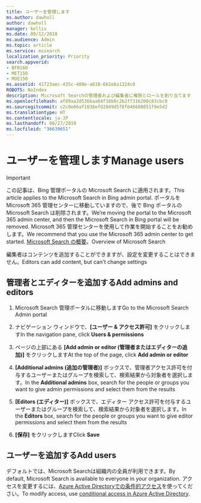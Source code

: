 ```yaml
---
title: ユーザーを管理します
ms.author: dawholl
author: dawholl
manager: kellis
ms.date: 09/12/2018
ms.audience: Admin
ms.topic: article
ms.service: mssearch
localization_priority: Priority
search.appverid:
- BFB160
- MET150
- MOE150
ms.assetid: 41723aec-435c-400e-a818-6b1e8a1324c0
ROBOTS: NoIndex
description: Microsoft Searchの管理者および編集者に権限とロールを割り当てます
ms.openlocfilehash: af89aa2d536baa64f16b0c2b2ff316200c83cbc0
ms.sourcegitcommit: c2c9e66af1038efd2849d578f846680851f9e5d2
ms.translationtype: HT
ms.contentlocale: ja-JP
ms.lasthandoff: 08/27/2019
ms.locfileid: "36639651"
---
```

# <a name="manage-users"></a><span data-ttu-id="b73e6-103">ユーザーを管理します</span><span class="sxs-lookup"><span data-stu-id="b73e6-103">Manage users</span></span>

> [!IMPORTANT]
> <span data-ttu-id="b73e6-104">この記事は、Bing 管理ポータルの Microsoft Search に適用されます。</span><span class="sxs-lookup"><span data-stu-id="b73e6-104">This article applies to the Microsoft Search in Bing admin portal.</span></span> <span data-ttu-id="b73e6-105">ポータルを Microsoft 365 管理センターに移動していますので、後で Bing ポータルの Microsoft Search は削除されます。</span><span class="sxs-lookup"><span data-stu-id="b73e6-105">We’re moving the portal to the Microsoft 365 admin center, and then the Microsoft Search in Bing portal will be removed.</span></span> <span data-ttu-id="b73e6-106">Microsoft 365 管理センターを使用して作業を開始することをお勧めします。</span><span class="sxs-lookup"><span data-stu-id="b73e6-106">We recommend that you use the Microsoft 365 admin center to get started.</span></span> <span data-ttu-id="b73e6-107">[Microsoft Search の概要](overview-microsoft-search.md)。</span><span class="sxs-lookup"><span data-stu-id="b73e6-107">Overview of Microsoft Search</span></span>
    
<span data-ttu-id="b73e6-108">編集者はコンテンツを追加することができますが、設定を変更することはできません。</span><span class="sxs-lookup"><span data-stu-id="b73e6-108">Editors can add content, but can't change settings</span></span>
  
## <a name="add-admins-and-editors"></a><span data-ttu-id="b73e6-109">管理者とエディターを追加する</span><span class="sxs-lookup"><span data-stu-id="b73e6-109">Add admins and editors</span></span>

1. <span data-ttu-id="b73e6-110">Microsoft Search 管理ポータルに移動します</span><span class="sxs-lookup"><span data-stu-id="b73e6-110">Go to the Microsoft Search Admin portal</span></span>
    
2. <span data-ttu-id="b73e6-111">ナビゲーション ウィンドウで、**[ユーザー &amp; アクセス許可]** をクリックします</span><span class="sxs-lookup"><span data-stu-id="b73e6-111">In the navigation pane, click **Users &amp; permissions**</span></span>
    
3. <span data-ttu-id="b73e6-112">ページの上部にある **[Add admin or editor (管理者またはエディターの追加)]** をクリックします</span><span class="sxs-lookup"><span data-stu-id="b73e6-112">At the top of the page, click **Add admin or editor**</span></span>
    
4. <span data-ttu-id="b73e6-113">**[Additional admins (追加の管理者)]** ボックスで、管理者アクセス許可を付与するユーザーまたはグループを検索して、検索結果から対象者を選択します。</span><span class="sxs-lookup"><span data-stu-id="b73e6-113">In the **Additional admins** box, search for the people or groups you want to give admin permissions and select them from the results</span></span> 
    
5. <span data-ttu-id="b73e6-114">**[Editors (エディター)]** ボックスで、エディター アクセス許可を付与するユーザーまたはグループを検索して、検索結果から対象者を選択します。</span><span class="sxs-lookup"><span data-stu-id="b73e6-114">In the **Editors** box, search for the people or groups you want to give editor permissions and select them from the results</span></span> 
    
6. <span data-ttu-id="b73e6-115">**[保存]** をクリックします</span><span class="sxs-lookup"><span data-stu-id="b73e6-115">Click **Save**</span></span>
    
## <a name="add-users"></a><span data-ttu-id="b73e6-116">ユーザーを追加する</span><span class="sxs-lookup"><span data-stu-id="b73e6-116">Add users</span></span>

<span data-ttu-id="b73e6-117">デフォルトでは、Microsoft Searchは組織内の全員が利用できます。</span><span class="sxs-lookup"><span data-stu-id="b73e6-117">By default, Microsoft Search is available to everyone in your organization.</span></span> <span data-ttu-id="b73e6-118">アクセスを変更するには、[Azure Active Directoryでの条件的アクセス](https://docs.microsoft.com/ja-JP/azure/active-directory/conditional-access/overview)を使ってください。</span><span class="sxs-lookup"><span data-stu-id="b73e6-118">To modify access, use [conditional access in Azure Active Directory](https://docs.microsoft.com/en-us/azure/active-directory/conditional-access/overview).</span></span>